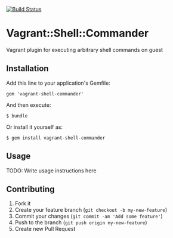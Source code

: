 [![Build Status](https://travis-ci.org/fgimenez/vagrant-shell-commander.png)](https://travis-ci.org/fgimenez/vagrant-shell-commander)

# Vagrant::Shell::Commander

Vagrant plugin for executing arbitrary shell commands on guest

## Installation

Add this line to your application's Gemfile:

    gem 'vagrant-shell-commander'

And then execute:

    $ bundle

Or install it yourself as:

    $ gem install vagrant-shell-commander

## Usage

TODO: Write usage instructions here

## Contributing

1. Fork it
2. Create your feature branch (`git checkout -b my-new-feature`)
3. Commit your changes (`git commit -am 'Add some feature'`)
4. Push to the branch (`git push origin my-new-feature`)
5. Create new Pull Request
